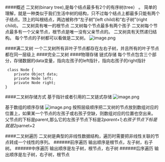 ####概述
二叉树(binary tree),是每个结点最多有2个的有序树(tree） 。
简单的理解，就是一种类似于我们生活中树的结构，只不过每个结点上都最多只能有两个子结点。顶上的叫根结点，两边被称作“左子树”(left child)和“右子树”(right child)。
二叉树具有唯一的根节点
二叉树每个节点最多有两个孩子
二叉树每个节点最多有一个父亲节点，根节点是唯一没有父亲节点的。
二叉树具有天然递归结构。
每个节点的子树都可以看做是二叉树。
![image.png](https://upload-images.jianshu.io/upload_images/143845-92a68026c2cd6cc7.png?imageMogr2/auto-orient/strip%7CimageView2/2/w/1240)

####满二叉树
一个二叉树所有非叶子节点都存在左右子树，并且所有的叶子节点都在同一层级上
####完全二叉树
####物理存储
链式存储
每个节点包含三个部分，存储数据的data变量，指向左孩子的left指针，指向右孩子的right指针
```
 class Node {
    private Object data;
    private Node left;
    private Node right;
}
```
####二叉树存储方式
基于指针或者引用的二叉链式存储
![image.png](https://upload-images.jianshu.io/upload_images/143845-4f70fc500b43a62d.png?imageMogr2/auto-orient/strip%7CimageView2/2/w/1240)

基于数组的顺序存储
![image.png](https://upload-images.jianshu.io/upload_images/143845-392479ffad9f5e84.png?imageMogr2/auto-orient/strip%7CimageView2/2/w/1240)
按照层级顺序把二叉树的节点放到数组对应的位置上，如果某一个节点的左孩子或右孩子空缺，则数组对应的位置也空出来。
父节点的下标是parent,那么它的左孩子节点下标是2*parent+1;右孩子节点下标是就是2*parnet+2

####二叉树遍历
二叉树是典型的非线性数据结构，遍历时需要把非线性关联的节点转成一个线性的序列。
######前序遍历
输出顺序是根节点，左子树，右子树。
######中序遍历
输出顺序是左子树，根节点，右子树
######后序遍历
输出顺序是左子树，右子树，根节点
